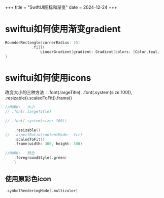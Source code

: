 +++
title = "SwiftUI图标和渐变"
date = 2024-12-24
+++

# swiftui如何使用渐变gradient

```swift
RoundedRectangle(cornerRadius: 25)
            .fill(
                LinearGradient(gradient: Gradient(colors: [Color.teal, Color.blue]), startPoint: .topLeading, endPoint: .trailing)
}
```

# swiftui如何使用icons

改变大小的三种方法：.font(.largeTitle), .font(.system(size:100)), .resizable().scaledToFit().frame()

```swift
//MARK: - 大小
// .font(.largeTitle)
    
// .font(.system(size: 100))
    
    .resizable()
//  .aspectRatio(contentMode: .fit)
    .scaledToFit()
    .frame(width: 300, height: 300)
    
//MARK: - 颜色
    .foregroundStyle(.green)
    }
```

## 使用原彩色icon

```swift
.symbolRenderingMode(.multicolor)
```
